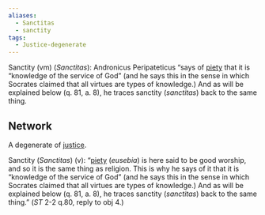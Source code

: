```yaml
---
aliases:
  - Sanctitas
  - sanctity
tags:
  - Justice-degenerate
---
```

Sanctity (vm) (*Sanctitas*): Andronicus Peripateticus “says of [piety](obsidian://open?vault=Obsidian&file=VGBF%20Network%2FCardinal%20Virtues%2FDegenerates%20of%20Justice%2FReligion%20(vm)) that it is “knowledge of the service of God” (and he says this in the sense in which Socrates claimed that all virtues are types of knowledge.) And as will be explained below (q. 81, a. 8), he traces sanctity (*sanctitas*) back to the same thing.

## Network
A degenerate of [justice](obsidian://open?vault=Obsidian&file=VGBF%20Network%2FCardinal%20Virtues%2FJustice%20(v)).

Sanctity (_Sanctitas_) (v): “[piety](obsidian://open?vault=Obsidian&file=VGBF%20Network%2FCardinal%20Virtues%2FDegenerates%20of%20Justice%2FReligion%20(vm)) (*eusebia*) is here said to be good worship, and so it is the same thing as religion. This is why he says of it that it is “knowledge of the service of God” (and he says this in the sense in which Socrates claimed that all virtues are types of knowledge.) And as will be explained below (q. 81, a. 8), he traces sanctity (*sanctitas*) back to the same thing.” (_ST_ 2-2 q.80, reply to obj 4.)
